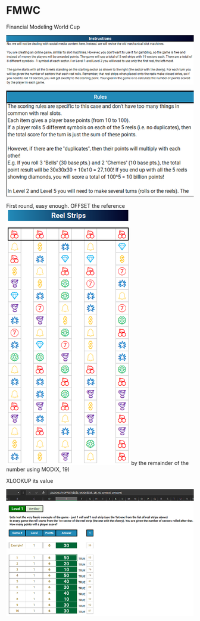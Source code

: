 # FMWC
Financial Modeling World Cup

![alt text](https://github.com/blanchardmike/FMWC/blob/main/Resources/FMWC_Instructions.png)


![alt text](https://github.com/blanchardmike/FMWC/blob/main/Resources/FMWC_Rules.png)

First round, easy enough. OFFSET the reference 
![](https://github.com/blanchardmike/FMWC/blob/main/Resources/FMWC_Reel.png)
by the remainder of the number using MOD(X, 19)

XLOOKUP its value

![](https://github.com/blanchardmike/FMWC/blob/main/Resources/FMWC_Q1.png?raw=true)
